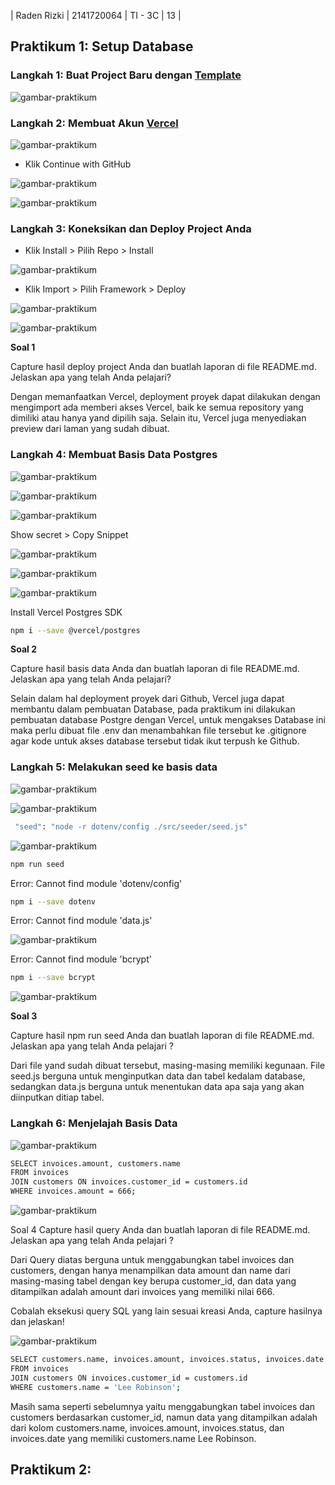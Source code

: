| Raden Rizki | 2141720064 | TI - 3C | 13 |

## Praktikum 1: Setup Database

### Langkah 1: Buat Project Baru dengan [Template](https://github.com/jti-polinema/09-nextjs-database)

![gambar-praktikum](./img/praktikum_1_langkah_1.png)

### Langkah 2: Membuat Akun [Vercel](https://vercel.com/signup)

![gambar-praktikum](./img/praktikum_1_langkah_2_1.png)

- Klik Continue with GitHub

![gambar-praktikum](./img/praktikum_1_langkah_2_2.png)

![gambar-praktikum](./img/praktikum_1_langkah_2_3.png)

### Langkah 3: Koneksikan dan Deploy Project Anda

- Klik Install > Pilih Repo > Install

![gambar-praktikum](./img/praktikum_1_langkah_3_1.png)

- Klik Import > Pilih Framework > Deploy

![gambar-praktikum](./img/praktikum_1_langkah_3_2.png)

![gambar-praktikum](./img/praktikum_1_langkah_3_3.png)

**Soal 1**

Capture hasil deploy project Anda dan buatlah laporan di file README.md. Jelaskan apa yang telah Anda pelajari?

Dengan memanfaatkan Vercel, deployment proyek dapat dilakukan dengan mengimport ada memberi akses Vercel, baik ke semua repository yang dimiliki atau hanya yand dipilih saja. Selain itu, Vercel juga menyediakan preview dari laman yang sudah dibuat.

### Langkah 4: Membuat Basis Data Postgres

![gambar-praktikum](./img/praktikum_1_langkah_4_1.png)

![gambar-praktikum](./img/praktikum_1_langkah_4_2.png)

![gambar-praktikum](./img/praktikum_1_langkah_4_3.png)

Show secret > Copy Snippet

![gambar-praktikum](./img/praktikum_1_langkah_4_4.png)

![gambar-praktikum](./img/praktikum_1_langkah_4_5.png)

![gambar-praktikum](./img/praktikum_1_langkah_4_5.png)

Install Vercel Postgres SDK

```bash
npm i --save @vercel/postgres
```

**Soal 2**

Capture hasil basis data Anda dan buatlah laporan di file README.md. Jelaskan apa yang telah Anda pelajari?

Selain dalam hal deployment proyek dari Github, Vercel juga dapat membantu dalam pembuatan Database, pada praktikum ini dilakukan pembuatan database Postgre dengan Vercel, untuk mengakses Database ini maka perlu dibuat file .env dan menambahkan file tersebut ke .gitignore agar kode untuk akses database tersebut tidak ikut terpush ke Github.

### Langkah 5: Melakukan seed ke basis data

![gambar-praktikum](./img/praktikum_1_langkah_5_1.png)

![gambar-praktikum](./img/praktikum_1_langkah_5_2.png)

```bash
 "seed": "node -r dotenv/config ./src/seeder/seed.js"
```

![gambar-praktikum](./img/praktikum_1_langkah_5_3.png)

```bash
npm run seed
```

Error: Cannot find module 'dotenv/config'

```bash
npm i --save dotenv
```

Error: Cannot find module 'data.js'

![gambar-praktikum](./img/praktikum_1_langkah_5_4.png)

Error: Cannot find module 'bcrypt'

```bash
npm i --save bcrypt
```

![gambar-praktikum](./img/praktikum_1_langkah_5_5.png)

**Soal 3**

Capture hasil npm run seed Anda dan buatlah laporan di file README.md. Jelaskan apa yang telah Anda pelajari ?

Dari file yand sudah dibuat tersebut, masing-masing memiliki kegunaan. File seed.js berguna untuk menginputkan data dan tabel kedalam database, sedangkan data.js berguna untuk menentukan data apa saja yang akan diinputkan ditiap tabel.

### Langkah 6: Menjelajah Basis Data

![gambar-praktikum](./img/praktikum_1_langkah_6_1.png)

```bash
SELECT invoices.amount, customers.name
FROM invoices
JOIN customers ON invoices.customer_id = customers.id
WHERE invoices.amount = 666;
```

![gambar-praktikum](./img/praktikum_1_langkah_6_2.png)

Soal 4
Capture hasil query Anda dan buatlah laporan di file README.md. Jelaskan apa yang telah Anda pelajari ? 

Dari Query diatas berguna untuk menggabungkan tabel invoices dan customers, dengan hanya menampilkan data amount dan name dari masing-masing tabel dengan key berupa customer_id, dan data yang ditampilkan adalah amount dari invoices yang memiliki nilai 666.

Cobalah eksekusi query SQL yang lain sesuai kreasi Anda, capture hasilnya dan jelaskan!

![gambar-praktikum](./img/praktikum_1_langkah_6_3.png)

```bash
SELECT customers.name, invoices.amount, invoices.status, invoices.date
FROM invoices
JOIN customers ON invoices.customer_id = customers.id
WHERE customers.name = 'Lee Robinson';
```

Masih sama seperti sebelumnya yaitu menggabungkan tabel invoices dan customers berdasarkan customer_id, namun data yang ditampilkan adalah dari kolom customers.name, invoices.amount, invoices.status, dan invoices.date yang memiliki customers.name Lee Robinson.

## Praktikum 2: 